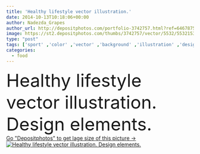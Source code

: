 ```yaml
---
title: 'Healthy lifestyle vector illustration.'
date: 2014-10-13T10:18:06+00:00
author: Nadezda_Grapes
author_url: http://depositphotos.com/portfolio-3742757.html?ref=64678756
image: https://st2.depositphotos.com/thumbs/3742757/vector/5532/55321533/api_thumb_450.jpg?forcejpeg=true
type: "post"
tags: ['sport' ,'color' ,'vector' ,'background' ,'illustration' ,'design' ,'glass' ,'bright' ,'fresh' ,'water' ,'orange' ,'air' ,'up' ,'mode' ,'health' ,'healthy' ,'food' ,'tree' ,'diet' ,'pattern' ,'plate' ,'tea' ,'cup' ,'medicine' ,'care' ,'eating' ,'clock' ,'bird' ,'soft' ,'flat' ,'lifestyle' ,'bottle' ,'drawing' ,'fitness' ,'artwork' ,'juice' ,'sketch' ,'walk' ,'bread' ,'cereal' ,'living' ,'useful' ,'positive' ,'ear' ,'daily' ,'routine' ,'alarm' ,'sneakers' ,'dumbbells' ,'cabbage' ]
categories: 
  - food
---
```

<div aling="center">
            <font size="60"> Healthy lifestyle vector illustration. Design elements.</font>   
</div>
<div>
    <a href='https://depositphotos.com/55321533/stock-illustration-healthy-lifestyle-vector-illustration.html?ref=64678756' target=_blank > Go "Depositphotos" to get lage size of this picture ->
        <img href='https://depositphotos.com/55321533/stock-illustration-healthy-lifestyle-vector-illustration.html?ref=64678756' src='https://st2.depositphotos.com/3742757/5532/v/950/depositphotos_55321533-stock-illustration-healthy-lifestyle-vector-illustration.jpg?forcejpeg=true' alt='Healthy lifestyle vector illustration. Design elements.' >
    </a>
</div>
